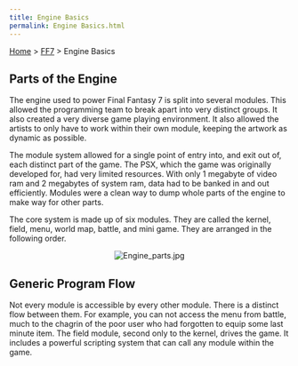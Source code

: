 ```yaml
---
title: Engine Basics
permalink: Engine Basics.html
---
```


[Home](../Main%20Page.md) > [FF7](../FF7.md) > Engine Basics

## Parts of the Engine

The engine used to power Final Fantasy 7 is split into several modules.
This allowed the programming team to break apart into very distinct
groups. It also created a very diverse game playing environment. It also
allowed the artists to only have to work within their own module,
keeping the artwork as dynamic as possible.

The module system allowed for a single point of entry into, and exit out
of, each distinct part of the game. The PSX, which the game was
originally developed for, had very limited resources. With only 1
megabyte of video ram and 2 megabytes of system ram, data had to be
banked in and out efficiently. Modules were a clean way to dump whole
parts of the engine to make way for other parts.

The core system is made up of six modules. They are called the kernel,
field, menu, world map, battle, and mini game. They are arranged in the
following order.

  

<center>

![][1]

</center>

  

## Generic Program Flow

Not every module is accessible by every other module. There is a
distinct flow between them. For example, you can not access the menu
from battle, much to the chagrin of the poor user who had forgotten to
equip some last minute item. The field module, second only to the
kernel, drives the game. It includes a powerful scripting system that
can call any module within the game.

  [1]: ../assets/Engine%20parts.jpg "Engine_parts.jpg"
